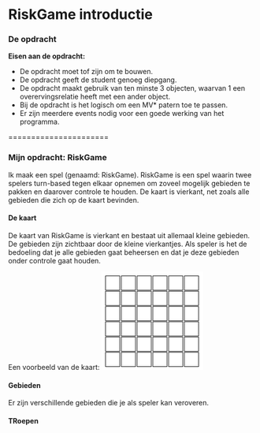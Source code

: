 RiskGame introductie
======================

### De opdracht
**Eisen aan de opdracht:**
- De opdracht moet tof zijn om te bouwen.	
- De opdracht geeft de student genoeg diepgang.	
- De opdracht maakt gebruik van ten minste 3 objecten, waarvan 1 een overervingsrelatie heeft met een ander object.	
- Bij de opdracht is het logisch om een MV* patern toe te passen.	
- Er zijn meerdere events nodig voor een goede werking van het programma.

======================

### Mijn opdracht: RiskGame
Ik maak een spel (genaamd: RiskGame). 
RiskGame is een spel waarin twee spelers turn-based tegen elkaar opnemen om zoveel mogelijk gebieden te pakken en daarover controle te houden.
De kaart is vierkant, net zoals alle gebieden die zich op de kaart bevinden. 

#### De kaart
De kaart van RiskGame is vierkant en bestaat uit allemaal kleine gebieden.
De gebieden zijn zichtbaar door de kleine vierkantjes.
Als speler is het de bedoeling dat je alle gebieden gaat beheersen en dat je deze gebieden onder controle gaat houden.

Een voorbeeld van de kaart:
![kaart Riskgame](https://raw.githubusercontent.com/SEALdvd/FED01_0846138_RiskGame/master/Overige%20bestanden/res/kaart.png "Kaart RiskGame")

#### Gebieden
Er zijn verschillende gebieden die je als speler kan veroveren.

#### TRoepen